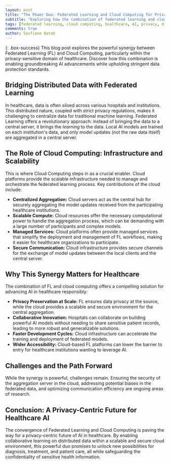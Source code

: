 ```yaml
---
layout: post
title: "The Power Duo: Federated Learning and Cloud Computing for Privacy-Preserving Healthcare AI"
subtitle: "Exploring how the combination of federated learning and cloud infrastructure is shaping the future of AI in healthcare while prioritizing data privacy."
tags: [federated learning, cloud computing, healthcare, AI, privacy, distributed learning]
comments: true
author: Soufiane Aatab
---
```



{: .box-success}
This blog post explores the powerful synergy between Federated Learning (FL) and Cloud Computing, particularly within the privacy-sensitive domain of healthcare. Discover how this combination is enabling groundbreaking AI advancements while upholding stringent data protection standards.

## Bridging Distributed Data with Federated Learning

In healthcare, data is often siloed across various hospitals and institutions. This distributed nature, coupled with strict privacy regulations, makes it challenging to centralize data for traditional machine learning. Federated Learning offers a revolutionary approach: instead of bringing the data to a central server, it brings the *learning* to the data. Local AI models are trained on each institution's data, and only model updates (not the raw data itself) are aggregated in a central server.

## The Role of Cloud Computing: Infrastructure and Scalability

This is where Cloud Computing steps in as a crucial enabler. Cloud platforms provide the scalable infrastructure needed to manage and orchestrate the federated learning process. Key contributions of the cloud include:

* **Centralized Aggregation:** Cloud servers act as the central hub for securely aggregating the model updates received from the participating healthcare institutions.
* **Scalable Compute:** Cloud resources offer the necessary computational power to handle the aggregation process, which can be demanding with a large number of participants and complex models.
* **Managed Services:** Cloud platforms often provide managed services that simplify the deployment and management of FL workflows, making it easier for healthcare organizations to participate.
* **Secure Communication:** Cloud infrastructure provides secure channels for the exchange of model updates between the local clients and the central server.

## Why This Synergy Matters for Healthcare

The combination of FL and cloud computing offers a compelling solution for advancing AI in healthcare responsibly:

* **Privacy Preservation at Scale:** FL ensures data privacy at the source, while the cloud provides a scalable and secure environment for the central aggregation.
* **Collaborative Innovation:** Hospitals can collaborate on building powerful AI models without needing to share sensitive patient records, leading to more robust and generalizable solutions.
* **Faster Development Cycles:** Cloud infrastructure can accelerate the training and deployment of federated models.
* **Wider Accessibility:** Cloud-based FL platforms can lower the barrier to entry for healthcare institutions wanting to leverage AI.

## Challenges and the Path Forward

While the synergy is powerful, challenges remain. Ensuring the security of the aggregation server in the cloud, addressing potential biases in the federated data, and optimizing communication efficiency are ongoing areas of research.

## Conclusion: A Privacy-Centric Future for Healthcare AI

The convergence of Federated Learning and Cloud Computing is paving the way for a privacy-centric future of AI in healthcare. By enabling collaborative learning on distributed data within a scalable and secure cloud environment, this powerful duo promises to unlock new possibilities for diagnosis, treatment, and patient care, all while safeguarding the confidentiality of sensitive health information.
